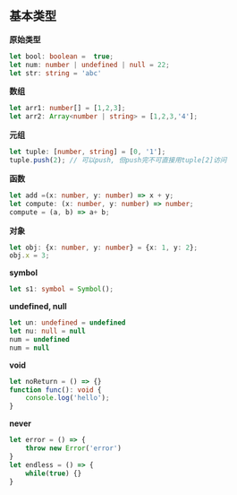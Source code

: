 ## 基本类型

**原始类型**
```ts
let bool: boolean =  true;
let num: number | undefined | null = 22;
let str: string = 'abc'
```

**数组**
```ts
let arr1: number[] = [1,2,3];
let arr2: Array<number | string> = [1,2,3,'4'];
```

**元组**
```ts
let tuple: [number, string] = [0, '1'];
tuple.push(2); // 可以push, 但push完不可直接用tuple[2]访问
```

**函数**
```ts
let add =(x: number, y: number) => x + y;
let compute: (x: number, y: number) => number;
compute = (a, b) => a+ b;
```

**对象**
```ts
let obj: {x: number, y: number} = {x: 1, y: 2};
obj.x = 3;
```

**symbol**
```ts
let s1: symbol = Symbol();
```

**undefined, null**
```ts
let un: undefined = undefined
let nu: null = null
num = undefined
num = null
```

**void**
```ts
let noReturn = () => {}
function func(): void {
    console.log('hello');
}
```

**never**
```ts
let error = () => {
    throw new Error('error')
}
let endless = () => {
    while(true) {}
}
```
